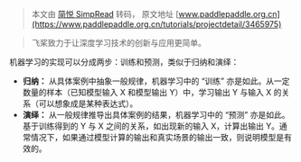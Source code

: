 > 本文由 [简悦 SimpRead](http://ksria.com/simpread/) 转码， 原文地址 [www.paddlepaddle.org.cn](https://www.paddlepaddle.org.cn/tutorials/projectdetail/3465975)

> 飞桨致力于让深度学习技术的创新与应用更简单。

机器学习的实现可以分成两步：训练和预测，类似于归纳和演绎：

*   **归纳：** 从具体案例中抽象一般规律，机器学习中的 “训练” 亦是如此。从一定数量的样本（已知模型输入 X 和模型输出 Y）中，学习输出 Y 与输入 X 的关系（可以想象成是某种表达式）。
*   **演绎：** 从一般规律推导出具体案例的结果，机器学习中的 “预测” 亦是如此。基于训练得到的 Y 与 X 之间的关系，如出现新的输入 X，计算出输出 Y。通常情况下，如果通过模型计算的输出和真实场景的输出一致，则说明模型是有效的。